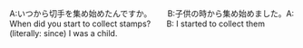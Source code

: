 <tr><td>A:いつから切手を集め始めたんですか。  B:子供の時から集め始めました。<td><tr><tr><td>A: When did you start to collect stamps?&emsp;&emsp;B: I started to collect them (literally: since) I was a child.<td><tr></table>

